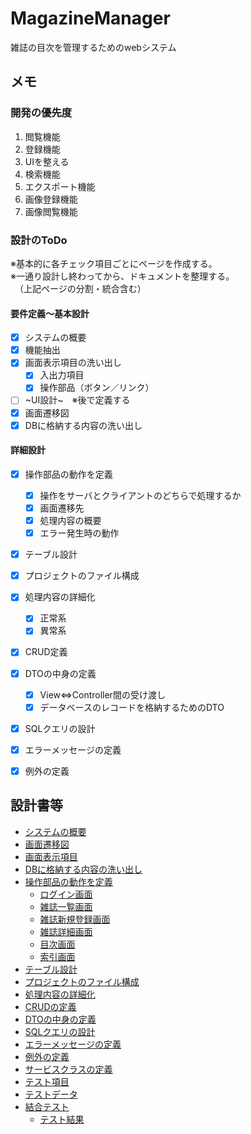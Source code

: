 # MagazineManager
雑誌の目次を管理するためのwebシステム

## メモ

### 開発の優先度
1. 閲覧機能
1. 登録機能
1. UIを整える
1. 検索機能
1. エクスポート機能
1. 画像登録機能
1. 画像閲覧機能

### 設計のToDo
※基本的に各チェック項目ごとにページを作成する。  
※一通り設計し終わってから、ドキュメントを整理する。  
　（上記ページの分割・統合含む）  

#### 要件定義～基本設計
- [x] システムの概要
- [x] 機能抽出
- [x] 画面表示項目の洗い出し
    - [x] 入出力項目
    - [x] 操作部品（ボタン／リンク）
- [ ] ~UI設計~　※後で定義する
- [x] 画面遷移図
- [x] DBに格納する内容の洗い出し

#### 詳細設計
- [x] 操作部品の動作を定義
    - [x] 操作をサーバとクライアントのどちらで処理するか
    - [x] 画面遷移先
    - [x] 処理内容の概要
    - [x] エラー発生時の動作
- [x] テーブル設計
- [x] プロジェクトのファイル構成
- [x] 処理内容の詳細化
    - [x] 正常系
    - [x] 異常系
- [x] CRUD定義
- [x] DTOの中身の定義
    - [x] View⇔Controller間の受け渡し
    - [x] データベースのレコードを格納するためのDTO
- [x] SQLクエリの設計
- [x] エラーメッセージの定義
- [x] 例外の定義


## 設計書等
- [システムの概要](doc/overview.md)
- [画面遷移図](doc/transition-image.md)
- [画面表示項目](doc/io-definition.md)
- [DBに格納する内容の洗い出し](doc/db-item.md)
- [操作部品の動作を定義](doc/action.md)
    - [ログイン画面](doc/action-login.md)
    - [雑誌一覧画面](doc/action-list.md)
    - [雑誌新規登録画面](doc/action-register.md)
    - [雑誌詳細画面](doc/action-detail.md)
    - [目次画面](doc/action-contents.md)
    - [索引画面](doc/action-index.md)
- [テーブル設計](doc/db-design.md)
- [プロジェクトのファイル構成](doc/project-structure.md)
- [処理内容の詳細化](doc/detail-design.md)
- [CRUDの定義](doc/crud.md)
- [DTOの中身の定義](doc/dto-item.md)
- [SQLクエリの設計](doc/sql-query.md)
- [エラーメッセージの定義](doc/error-message.md)
- [例外の定義](doc/exception.md)
- [サービスクラスの定義](doc/service.md)
- [テスト項目](doc/test-item.md)
- [テストデータ](doc/test-sql.md)
- [結合テスト](doc/link-test.md)
    - [テスト結果](doc/lt-result.md)

